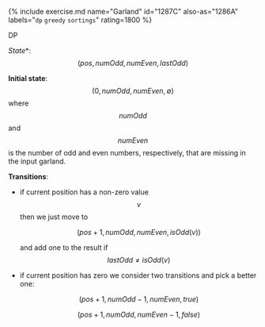{% include exercise.md name="Garland" id="1287C" also-as="1286A" labels="`dp` `greedy` `sortings`" rating=1800 %}

DP

*State**: $$(pos, numOdd, numEven, lastOdd)$$

**Initial state**: $$(0, numOdd, numEven, \emptyset)$$ where $$numOdd$$ and $$numEven$$ is the number of odd and even numbers, respectively, that are missing in the input garland.

**Transitions**:

* if current position has a non-zero value $$v$$ then we just move to

  $$(pos+1, numOdd, numEven, isOdd(v))$$

  and add one to the result if $$lastOdd \neq isOdd(v)$$

* if current position has zero we consider two transitions and pick a better one:

  $$(pos+1, numOdd-1, numEven, true)$$

  $$(pos+1, numOdd, numEven-1, false)$$
